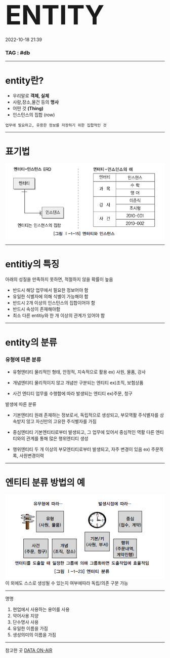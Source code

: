 # <span style="font-size:3em;">ENTITY</span>
2022-10-18 21:39
### TAG  : #db
---
# entity란?
- 우리말로 **객체, 실체**
- 사람,장소,물건 등의 **명사**
- 어떤 것 **(Thing)** 
- 인스턴스의 집합 (row)

`업무에 필요하고, 유용한 정보를 저장하기 위한 집합적인 것`

---
# 표기법
![](./static/엔티티와인스턴스.png)


---
# entitiy의 특징
아래의 성질을 만족하지 못하면, 적절하지 않을 확률이 높음
- 반드시 해당 업무에서 필요한 정보어야 함
- 유일한 식별자에 의해 식별이 가능해야 함
- 반드시 2개 이상의 인스턴스의 집합이어야 함
- 반드시 속성이 존재해야함
- 최소 다른 entitiy와 한 개 이상의 관계가 있어야 함

---
# entity의 분류
### 유형에 따른 분류
- 유형엔티티 
	물리적인 형태, 안정적, 지속적으로 활용
	ex) 사원, 물품, 강사

- 개념엔티티
	물리적이지 않고 개념만 구분되는 엔티티
	ex)조직, 보험상품

- 사건 엔티티
	업무를 수행함에 따라 발생되는 엔티티
	ex)주문, 청구

발생에 따른 분류
- 기본엔티티
	원래 존재하는 정보로서, 독립적으로 생성되고, 부모역활
	주식별자를 상속받지 않고 자신만의 고유한 주식별자를 가짐

- 중심엔티티
	기본엔티티로부터 발생되고, 그 업무에 있어서 중심적인 역활
	다른 엔티티와의 관계를 통해 많은 행위엔티티 생성

- 행위엔티티
	두 개 이상의 부모엔티티로부터 발생되고, 자주 변경이 있음
	ex) 주문목록, 사원변경이력
---
# 엔티티 분류 방법의 예

![](./static/엔티티븐류.png)
이 외에도 스스로 생성될 수 있는지 여부에따라 독립/의존 구분 가능

---
명명
1. 현업에서 사용하는 용어를 사용
2. 약어사용 지양
3. 단수명사 사용
4. 유일한 이름을 가짐
5. 생성의미의 이름을 가짐
---
참고한 곳
[DATA ON-AIR](https://dataonair.or.kr/db-tech-reference/d-guide/sql/?pageid=5&mod=d%E2%89%88ocument&uid=326)
